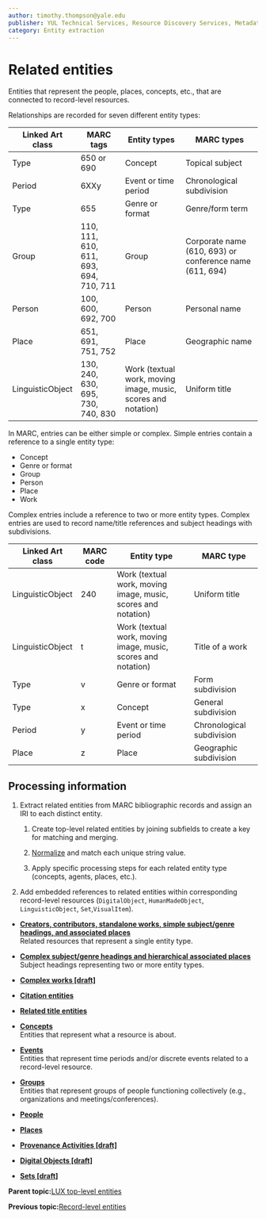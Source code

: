 ```yaml
---
author: timothy.thompson@yale.edu
publisher: YUL Technical Services, Resource Discovery Services, Metadata Services Unit
category: Entity extraction
---
```


# Related entities

Entities that represent the people, places, concepts, etc., that are connected to record-level resources.

Relationships are recorded for seven different entity types:

|Linked Art class|MARC tags|Entity types|MARC types|
|----------------|---------|------------|----------|
|Type|650 or 690|Concept|Topical subject|
|Period|6XXy|Event or time period|Chronological subdivision|
|Type|655|Genre or format|Genre/form term|
|Group|110, 111, 610, 611, 693, 694, 710, 711|Group|Corporate name \(610, 693\) or conference name \(611, 694\)|
|Person|100, 600, 692, 700|Person|Personal name|
|Place|651, 691, 751, 752|Place|Geographic name|
|LinguisticObject|130, 240, 630, 695, 730, 740, 830|Work \(textual work, moving image, music, scores and notation\)|Uniform title|

In MARC, entries can be either simple or complex. Simple entries contain a reference to a single entity type:

-   Concept
-   Genre or format
-   Group
-   Person
-   Place
-   Work

Complex entries include a reference to two or more entity types. Complex entries are used to record name/title references and subject headings with subdivisions.

|Linked Art class|MARC code|Entity type|MARC type|
|----------------|---------|-----------|---------|
|LinguisticObject|240|Work \(textual work, moving image, music, scores and notation\)|Uniform title|
|LinguisticObject|t|Work \(textual work, moving image, music, scores and notation\)|Title of a work|
|Type|v|Genre or format|Form subdivision|
|Type|x|Concept|General subdivision|
|Period|y|Event or time period|Chronological subdivision|
|Place|z|Place|Geographic subdivision|

## Processing information

1.  Extract related entities from MARC bibliographic records and assign an IRI to each distinct entity.

    1.  Create top-level related entities by joining subfields to create a key for matching and merging.

    2.  [Normalize](../glossary/normalization.md) and match each unique string value.

    3.  Apply specific processing steps for each related entity type \(concepts, agents, places, etc.\).

2.  Add embedded references to related entities within corresponding record-level resources \(`DigitalObject`, `HumanMadeObject`, `LinguisticObject`, `Set`,`VisualItem`\).


-   **[Creators, contributors, standalone works, simple subject/genre headings, and associated places](../tasks/concepts/simple_subject_headings.md)**  
Related resources that represent a single entity type.
-   **[Complex subject/genre headings and hierarchical associated places](../tasks/concepts/complex_subject_headings.md)**  
Subject headings representing two or more entity types.
-   **[Complex works \[draft\]](../tasks/concepts/name_title_entries.md)**  

-   **[Citation entities](../tasks/citation_entities.md)**  

-   **[Related title entities](../tasks/names-and-labels/related_title_entities.md)**  

-   **[Concepts](../concepts/concepts.md)**  
Entities that represent what a resource is about.
-   **[Events](../concepts/events.md)**  
Entities that represent time periods and/or discrete events related to a record-level resource.
-   **[Groups](../concepts/groups.md)**  
Entities that represent groups of people functioning collectively \(e.g., organizations and meetings/conferences\).
-   **[People](../concepts/people.md)**  

-   **[Places](../concepts/places.md)**  

-   **[Provenance Activities \[draft\]](../concepts/provenance_activities.md)**  

-   **[Digital Objects \[draft\]](../concepts/related_digital_objects.md)**  

-   **[Sets \[draft\]](../concepts/related_sets.md)**  


**Parent topic:**[LUX top-level entities](../concepts/lux_top-level_entities.md)

**Previous topic:**[Record-level entities](../concepts/record_level_entities.md)

